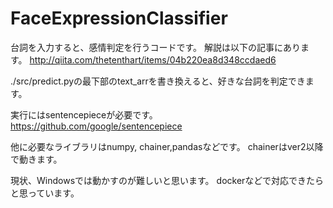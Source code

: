 # FaceExpressionClassifier

台詞を入力すると、感情判定を行うコードです。
解説は以下の記事にあります。
http://qiita.com/thetenthart/items/04b220ea8d348ccdaed6

./src/predict.pyの最下部のtext_arrを書き換えると、好きな台詞を判定できます。

実行にはsentencepieceが必要です。
https://github.com/google/sentencepiece

他に必要なライブラリはnumpy, chainer,pandasなどです。
chainerはver2以降で動きます。

現状、Windowsでは動かすのが難しいと思います。
dockerなどで対応できたらと思っています。
